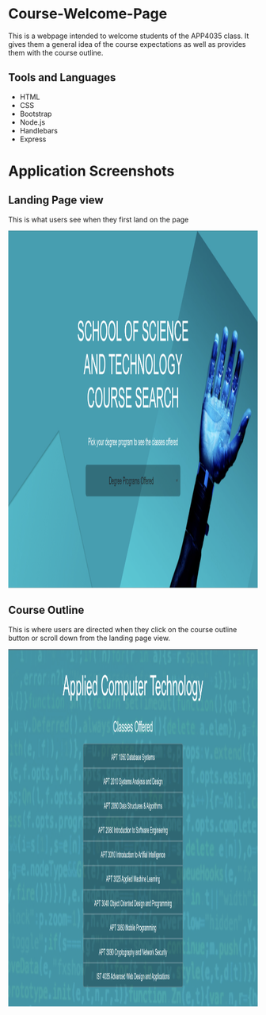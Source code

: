 # Course-Welcome-Page
This is a webpage intended to welcome students of the APP4035 class. It gives them a general idea of the course expectations as well as provides them with the course outline. 

## Tools and Languages
- HTML
- CSS
- Bootstrap
- Node.js
- Handlebars
- Express

# Application Screenshots
## Landing Page view
<p>This is what users see when they first land on the page</p>
<img src="https://github.com/Kendi42/Course-Search-Application-/blob/7fa59b151cd944a6fb3ad996a6f050daa3944e55/landing.png" width="1280" height="720"/>


## Course Outline
<p>This is where users are directed when they click on the course outline button or scroll down from the landing page view. </p>
<img src="https://github.com/Kendi42/Course-Search-Application-/blob/7fa59b151cd944a6fb3ad996a6f050daa3944e55/courseview.png" width="1280" height="720"/>

